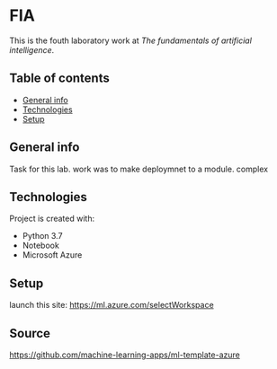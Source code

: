 # FIA

This is the fouth laboratory work at *The fundamentals of artificial intelligence*.

## Table of contents
* [General info](#general-info)
* [Technologies](#technologies)
* [Setup](#setup)

## General info

Task for this lab. work was to make deploymnet to a module.
complex


## Technologies
Project is created with:
* Python 3.7
* Notebook
* Microsoft Azure
	

## Setup
launch this site: https://ml.azure.com/selectWorkspace


## Source
https://github.com/machine-learning-apps/ml-template-azure 
